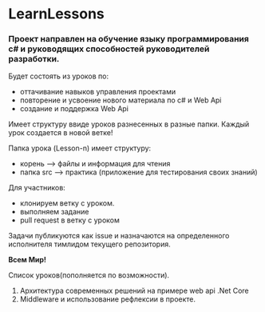 # **LearnLessons**

### Проект направлен на обучение языку программирования c# и руководящих способностей руководителей разработки.

Будет состоять из уроков по:
- оттачивание навыков управления проектами
- повторение и усвоение нового материала по с# и Web Api
- создание и поддержка Web Api

Имеет структуру ввиде уроков разнесенных в разные папки. Каждый урок создается в новой ветке!

Папка урока (Lesson-n) имеет структуру:
- корень --> файлы и информация для чтения
- папка src --> практика (приложение для тестирования своих знаний)

Для участников:
- клонируем ветку с уроком.
- выполняем задание
- pull request в ветку с уроком

Задачи публикуются как issue и назначаются на определенного исполнителя тимлидом текущего репозитория.

**Всем Мир!**


Список уроков(пополняется по возможности).

1. Архитектура современных решений на примере web api .Net Core
2. Middleware и использование рефлексии в проекте.
